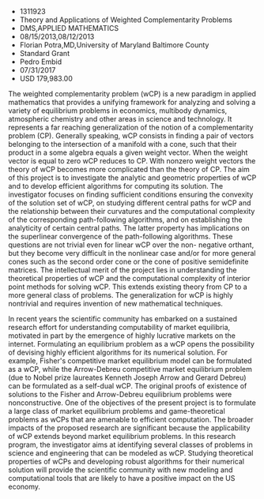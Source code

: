 
* 1311923
* Theory and Applications of Weighted Complementarity Problems
* DMS,APPLIED MATHEMATICS
* 08/15/2013,08/12/2013
* Florian Potra,MD,University of Maryland Baltimore County
* Standard Grant
* Pedro Embid
* 07/31/2017
* USD 179,983.00

The weighted complementarity problem (wCP) is a new paradigm in applied
mathematics that provides a unifying framework for analyzing and solving a
variety of equilibrium problems in economics, multibody dynamics, atmospheric
chemistry and other areas in science and technology. It represents a far
reaching generalization of the notion of a complementarity problem (CP).
Generally speaking, wCP consists in finding a pair of vectors belonging to the
intersection of a manifold with a cone, such that their product in a some
algebra equals a given weight vector. When the weight vector is equal to zero
wCP reduces to CP. With nonzero weight vectors the theory of wCP becomes more
complicated than the theory of CP. The aim of this project is to investigate the
analytic and geometric properties of wCP and to develop efficient algorithms for
computing its solution. The investigator focuses on finding sufficient
conditions ensuring the convexity of the solution set of wCP, on studying
different central paths for wCP and the relationship between their curvatures
and the computational complexity of the corresponding path-following algorithms,
and on establishing the analyticity of certain central paths. The latter
property has implications on the superlinear convergence of the path-following
algorithms. These questions are not trivial even for linear wCP over the non-
negative orthant, but they become very difficult in the nonlinear case and/or
for more general cones such as the second order cone or the cone of positive
semidefinite matrices. The intellectual merit of the project lies in
understanding the theoretical properties of wCP and the computational complexity
of interior point methods for solving wCP. This extends existing theory from CP
to a more general class of problems. The generalization for wCP is highly
nontrivial and requires invention of new mathematical techniques.

In recent years the scientific community has embarked on a sustained research
effort for understanding computability of market equilibria, motivated in part
by the emergence of highly lucrative markets on the internet. Formulating an
equilibrium problem as a wCP opens the possibility of devising highly efficient
algorithms for its numerical solution. For example, Fisher's competitive market
equilibrium model can be formulated as a wCP, while the Arrow-Debreu competitive
market equilibrium problem (due to Nobel prize laureates Kenneth Joseph Arrow
and Gerard Debreu) can be formulated as a self-dual wCP. The original proofs of
existence of solutions to the Fisher and Arrow-Debreu equilibrium problems were
nonconstructive. One of the objectives of the present project is to formulate a
large class of market equilibrium problems and game-theoretical problems as wCPs
that are amenable to efficient computation. The broader impacts of the proposed
research are significant because the applicability of wCP extends beyond market
equilibrium problems. In this research program, the investigator aims at
identifying several classes of problems in science and engineering that can be
modeled as wCP. Studying theoretical properties of wCPs and developing robust
algorithms for their numerical solution will provide the scientific community
with new modeling and computational tools that are likely to have a positive
impact on the US economy.
